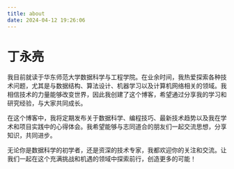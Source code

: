 ```yaml
---
title: about
date: 2024-04-12 19:26:06
---
```


# 丁永亮

我目前就读于华东师范大学数据科学与工程学院。在业余时间，我热爱探索各种技术问题，尤其是与数据结构、算法设计、机器学习以及计算机网络相关的领域。我相信技术的力量能够改变世界，因此我创建了这个博客，希望通过分享我的学习和研究经验，与大家共同成长。

在这个博客中，我将定期发布关于数据科学、编程技巧、最新技术趋势以及我在学术和项目实践中的心得体会。我希望能够与志同道合的朋友们一起交流思想，分享知识，共同进步。

无论你是数据科学的初学者，还是资深的技术专家，我都欢迎你的关注和交流。让我们一起在这个充满挑战和机遇的领域中探索前行，创造更多的可能！